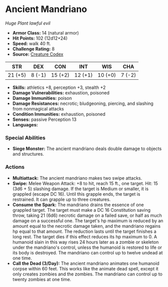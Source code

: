 # Ancient Mandriano

*Huge* *Plant* *lawful evil*

- **Armor Class:** 14 (natural armor)
- **Hit Points:** 102 (12d12+24)
- **Speed:** walk 40 ft.
- **Challenge Rating:** 8
- **Source:** [Creature Codex](https://koboldpress.com/kpstore/product/creature-codex-for-5th-edition-dnd/)

| STR | DEX | CON | INT | WIS | CHA |
| --- | --- | --- | --- | --- | --- |
| 21 (+5) | 8 (-1) | 15 (+2) | 12 (+1) | 10 (+0) | 7 (-2) |

- **Skills:** athletics +8, perception +3, stealth +2
- **Damage Vulnerabilities:** exhaustion, poisoned
- **Damage Immunities:** poison
- **Damage Resistances:** necrotic; bludgeoning, piercing, and slashing from nonmagical attacks
- **Condition Immunities:** exhaustion, poisoned
- **Senses:** passive Perception 13
- **Languages:** 
### Special Abilities
- **Siege Monster:** The ancient mandriano deals double damage to objects and structures.
### Actions
- **Multiattack:** The ancient mandriano makes two swipe attacks.
- **Swipe:** Melee Weapon Attack: +8 to hit, reach 15 ft., one target. Hit: 15 (3d6 + 5) slashing damage. If the target is Medium or smaller, it is grappled (escape DC 16). Until this grapple ends, the target is restrained. It can grapple up to three creatures.
- **Consume the Spark:** The mandriano drains the essence of one grappled target. The target must make a DC 16 Constitution saving throw, taking 21 (6d6) necrotic damage on a failed save, or half as much damage on a successful one. The target's hp maximum is reduced by an amount equal to the necrotic damage taken, and the mandriano regains hp equal to that amount. The reduction lasts until the target finishes a long rest. The target dies if this effect reduces its hp maximum to 0. A humanoid slain in this way rises 24 hours later as a zombie or skeleton under the mandriano's control, unless the humanoid is restored to life or its body is destroyed. The mandriano can control up to twelve undead at one time.
- **Call the Dead (3/Day):** The ancient mandriano animates one humanoid corpse within 60 feet. This works like the animate dead spell, except it only creates zombies and the zombies. The mandriano can control up to twenty zombies at one time.
